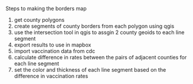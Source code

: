 Steps to making the borders map
1. get county polygons
2. create segments of county borders from each polygon using qgis
3. use the intersection tool in qgis to assgin 2 county geoids to each line segment 
4. export results to use in mapbox
5. import vaccination data from cdc
6. calculate difference in rates between the pairs of adjacent counties for each line segment
7. set the color and thickness of each line segment based on the difference in vaccination rates